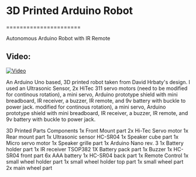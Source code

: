 # 3D Printed Arduino Robot
======================

Autonomous Arduino Robot with IR Remote

Video:
-------
[![Video](https://www.youtube.com/watch?v=gjPGo9NRAPk/0.jpg)](https://www.youtube.com/watch?v=gjPGo9NRAPk)

An Arduino Uno based, 3D printed robot taken from David Hrbaty's design. I used an Ultrasonic Sensor, 2x HiTec 311 servo motors (need to be modified for continous rotation), a mini servo, Arduino prototype shield with mini breadboard, IR receiver, a buzzer, IR remote, and 9v battery with buckle to power jack.
modified for continous rotation), a mini servo, Arduino prototype shield with mini breadboard, IR receiver, a buzzer, IR remote, and 9v battery with buckle to power jack.


3D Printed Parts	                    Components
1x Front Mount part                   2x Hi-Tec Servo motor
1x Rear mount part                    1x Ultrasonic sensor HC-SR04
1x Speaker cube part                  1x Micro servo motor
1x Speaker grille part                1x Arduino Nano rev. 3
1x Battery holder part                1x IR receiver TSOP382 
1X Battery pack part                  1x Buzzer
1x HC-SR04 front part                 6x AAA battery
1x HC-SR04 back part                  1x Remote Control
1x small wheel holder part
1x small wheel holder top part
1x small wheel part
2x main wheel part	












